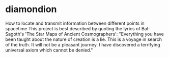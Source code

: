 # diamondion
How to locate and transmit information between different points in spacetime
This project is best described by quoting the lyrics of Bal-Sagoth's 'The Star Maps of Ancient Cosmographers':
"Everything you have been taught about the nature of creation is a lie. This is a voyage in search of the truth. It will not be a pleasant journey. I have discovered a terrifying universal axiom which cannot be denied."
